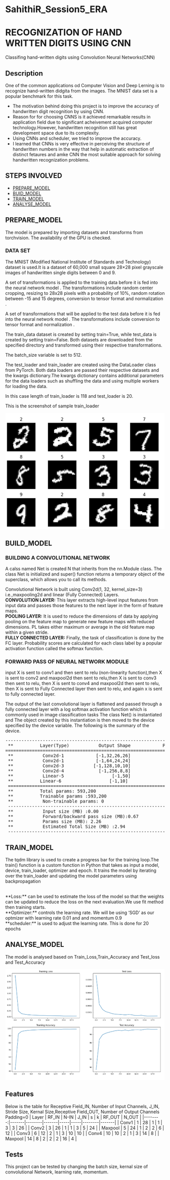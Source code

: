 # SahithiR_Session5_ERA
# RECOGNIZATION OF HAND WRITTEN DIGITS USING CNN
Classifing hand-written digits using Convolution Neural Networks(CNN)

## Description

One of the common applications od Computer Vision and Deep Lerning is to recognize hand-written didgita from the images. The MNIST data set is a popular benchmark for this task.

- The motivation behind doing this project is to improve the accuracy of handwritten digit recognition by using CNN.
- Reason for for choosing CNNS is it achieved remarkable results in application field due to significant acheivement acquired computer technology.However, handwritten recognition still has great development space due to its complexity.
- Using CNNs and scheduler, we tried to improve the accuracy.
- I learned that CNNs is very effective in perceiving the structure of handwritten numbers in the way that help in automatic extraction of distinct fetaures and amke CNN the most suitable approach for solving handwritten recognization problems.

## STEPS INVOLVED 

- [PREPARE_MODEL](#prepare_model)
- [BUID_MODEL](#build_model)
- [TRAIN_MODEL](#train_model)
- [ANALYSE_MODEL](#analyse_model)

## PREPARE_MODEL
The model is prepared by importing datasets and transforms from torchvision. The availability of the GPU is checked.
### DATA SET
The MNIST (Modified National Institute of Standards and Technology) dataset is used.It is a dataset of 60,000 small square 28×28 pixel grayscale images of handwritten single digits between 0 and 9.

A set of transformations is applied to the training data before it is fed into the neural network model . The transformations include random center cropping, resizing to 28x28 pixels with a probability of 10%, random rotation between -15 and 15 degrees, conversion to tensor format and normalization .

A set of transformations that will be applied to the test data before it is fed into the neural network model . The transformations include conversion to tensor format and normalization .

The train_data dataset is created by setting train=True, while test_data is created by setting train=False. Both datasets are downloaded from the specified directory and transformed using their respective transformations.

The batch_size variable is set to 512. 

The test_loader and train_loader are created using the DataLoader class from PyTorch. Both data loaders are passed their respective datasets and the kwargs dictionary.The kwargs dictionary contains additional parameters for the data loaders such as shuffling the data and using multiple workers for loading the data.

In this case length of train_loader is 118 and test_loader is 20.

This is the screenshot of sample train_loader

![alt text](https://github.com/RajidiSahithi/SahithiR_Session5_ERA/blob/main/images/train_loader_sample.png)
   

## BUILD_MODEL

### BUILDING A CONVOLUTIONAL NETWORK

A calss named Net is created N that inherits from the nn.Module class. The class Net is initialized and super() function returns a temporary object of the superclass, which allows you to call its methods. 

Convolutional Network is built using Conv2d(1, 32, kernel_size=3) i.e.,maxpooling2d and linear (Fully Connected) Layers.
<br/>
**CONVOLUTION LAYER:** This layer extracts high-level input features from input data and passes those features to the next layer in the form of feature maps.
<br/>
**POOLING LAYER:** It is used to reduce the dimensions of data by applying pooling on the feature map to generate new feature maps with reduced dimensions. PL takes either maximum or average in the old feature map within a given stride.
<br/>
**FULLY CONNECTED LAYER:** Finally, the task of classification is done by the FC layer. Probability scores are calculated for each class label by a popular activation function called the softmax function.

### FORWARD PASS OF NEURAL NETWORK MODULE
input X is sent to conv1 and then sent to relu (non-linearity function),then X is sent to conv2 and maxpool2d then sent to relu,then X is sent to conv3  then sent to relu,
then X is sent to conv4 and maxpool2d then sent to relu, then X is sent to Fully Connected layer then sent to relu, and again x is sent to fully connected layer.

The output of the last convolutional layer is flattened and passed through a fully connected layer with a log softmax activation function which is commonly used in image classification tasks
The class Net()  is instantiated and The object created by this instantiation is then moved to the device specified by the device variable. 
The following is the summary of the device.

<pre>
---------------------------------------------------------------------------------
 **          Layer(Type)           Output Shape            Param #           **   
=================================================================================
 **           Conv2d-1            [-1,32,26,26]                 320          **
 **           Conv2d-1            [-1,64,24,24]              18,496          **
 **           Conv2d-3           [-1,128,10,10]              73,856          **
 **           Conv2d-4             [-1,256,8,8]             295,168          **
 **           Linear-5                  [-1,50]             204,850          **
 **          Linear-6                  [-1,10]                 510           **
 ===============================================================================
 **          Total params: 593,200
 **          Trainable params :593,200
 **           Non-trainable params: 0
 --------------------------------------------------------------------------------
 **           Input size (MB) :0.00
 **           Forward/backward pass size (MB):0.67
 **           Params size (MB): 2.26
 **           Estimated Total Size (MB) :2.94
 ----------------------------------------------------------------------------------
</pre>

## TRAIN_MODEL

The tqdm library is used to create a progress bar for the training loop.The train() function is a custom function in Python that takes as input a model, device, train_loader, optimizer and epoch. It trains the model by iterating over the train_loader and updating the model parameters using backpropagation

<br/>
**Loss:**  can be used to estimate the loss of the model so that the weights can be updated to reduce the loss on the next evaluation.We use fit method then training starts.
<br/>
**Optimizer:** controls the learning rate. We will be using ‘SGD’ as our optmizer with learning rate 0.01 and and momentum 0.9
<br/>
**scheduler:** is used to adjust the learning rate. This is done for 20 epochs

## ANALYSE_MODEL
The model is analysed based on Train_Loss,Train_Accuracy and Test_loss and Test_Accuracy


![alt text](https://github.com/RajidiSahithi/SahithiR_Session5_ERA/blob/main/images/loss_acc.png)

## Features

Below is the table for Receptive Field_IN, Number of Input Channels, J_IN, Stride Size, Kernal Size,Receptive Field_OUT, Number of Output Channels 
Padding=0
| Layer   | RF_IN | N-IN   | J_IN  |  s  |  k  | RF_OUT | N_OUT |
|--------:|-------|--------|-------|-----|-----|--------|-------|
| Conv1   |   1   |   28   |   1   |  1  |  3  |    3   |   26  |
| Conv2   |   3   |   26   |   1   |  1  |  3  |    5   |   24  |
| Maxpool |   5   |   24   |   1   |  2  |  2  |    6   |   12  |
| Conv3   |   6   |   12   |   2   |  1  |  3  |   10   |   10  |
| Conv4   |   10  |   10   |   2   |  1  |  3  |   14   |    8  |
| Maxpool |   14  |    8   |   2   |  2  |  2  |   16   |    4  |

## Tests

This project can be tested by changing the batch size, kernal size of convolutional Network, learning rate, momentum. 
